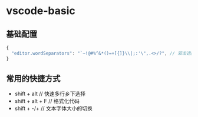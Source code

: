 # vscode-basic

## 基础配置

```js
{
  "editor.wordSeparators": "`~!@#%^&*()=+[{]}\\|;:'\",.<>/?", // 双击选择的文本包含
}
```

## 常用的快捷方式

- shift + alt // 快速多行乡下选择
- shift + alt + F // 格式化代码
- shift + -/+ // 文本字体大小的切换
